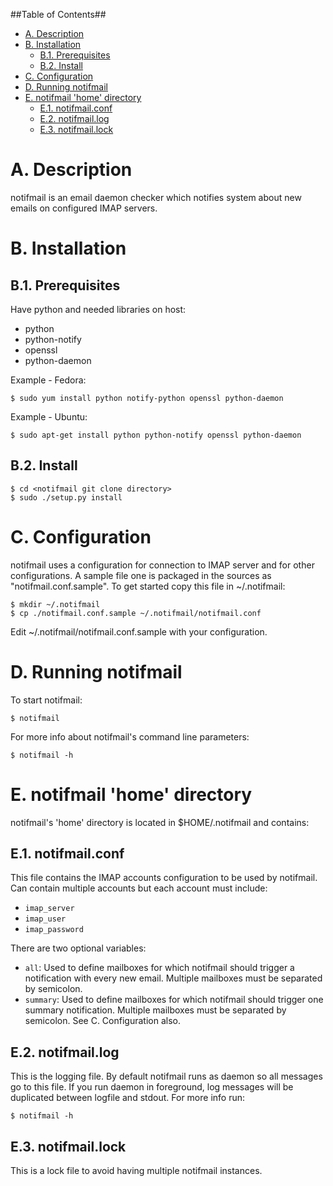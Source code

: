 ##Table of Contents##
- [A. Description](#a-description)
- [B. Installation](#b-installation)
    - [B.1. Prerequisites](#b1-prerequisites)
    - [B.2. Install](#b2-install)
- [C. Configuration](#c-configuration)
- [D. Running notifmail](#d-running-notifmail)
- [E. notifmail 'home' directory](#e-notifmail-home-directory)
    - [E.1. notifmail.conf](#e1-notifmailconf)
    - [E.2. notifmail.log](#e2-notifmaillog)
    - [E.3. notifmail.lock](#e3-notifmaillock)


A. Description
==============
notifmail is an email daemon checker which notifies system about new emails on
configured IMAP servers.


B. Installation
===============

B.1. Prerequisites
------------------
Have python and needed libraries on host:

* python
* python-notify
* openssl
* python-daemon

Example - Fedora:

    $ sudo yum install python notify-python openssl python-daemon

Example - Ubuntu:

    $ sudo apt-get install python python-notify openssl python-daemon

B.2. Install
------------
    $ cd <notifmail git clone directory>
    $ sudo ./setup.py install


C. Configuration
================
notifmail uses a configuration for connection to IMAP server and for other
configurations. A sample file one is packaged in the sources as
"notifmail.conf.sample". To get started copy this file in ~/.notifmail:

    $ mkdir ~/.notifmail
    $ cp ./notifmail.conf.sample ~/.notifmail/notifmail.conf

Edit ~/.notifmail/notifmail.conf.sample with your configuration.


D. Running notifmail
====================

To start notifmail:

    $ notifmail

For more info about notifmail's command line parameters:

    $ notifmail -h

E. notifmail 'home' directory
==========================
notifmail's 'home' directory is located in $HOME/.notifmail and contains:

E.1. notifmail.conf
-------------------
This file contains the IMAP accounts configuration to be used by notifmail.
Can contain multiple accounts but each account must include:

* `imap_server`
* `imap_user`
* `imap_password`

There are two optional variables:

* `all`: Used to define mailboxes for which notifmail should trigger a
notification with every new email. Multiple mailboxes must be separated by
semicolon.
* `summary`: Used to define mailboxes for which notifmail should trigger one
summary notification. Multiple mailboxes must be separated by semicolon.
See C. Configuration also.

E.2. notifmail.log
------------------
This is the logging file. By default notifmail runs as daemon so all messages go
to this file. If you run daemon in foreground, log messages will be duplicated
between logfile and stdout. For more info run:

    $ notifmail -h

E.3. notifmail.lock
-------------------
This is a lock file to avoid having multiple notifmail instances.
